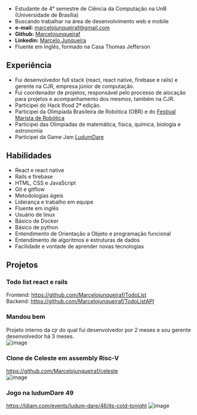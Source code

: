 * Estudante de 4° semestre de Ciência da Computação na UnB (Universidade de Brasília)
* Buscando trabalhar na área de desenvolvimento web e mobile
* **e-mail:** marcelojunqueiraf@gmail.com
* **Github:** [Marcelojunqueiraf](https://github.com/Marcelojunqueiraf)
* **Linkedin:** [Marcelo Junqueira](https://www.linkedin.com/in/marcelo-junqueira-92799515b/)
* Fluente em Inglês, formado na Casa Thomas Jefferson

## Experiência
* Fui desenvolvedor full stack (react, react native, firebase e rails) e gerente na CJR, empresa júnior de computação.
* Fui coordenador de projetos, responsável pelo processo de alocação para projetos e acompanhamento dos mesmos, também na CJR.
* Participei do Hack Ifood 2ª edição.
* Participei da Olimpíada Brasileira de Robótica (OBR) e do [Festival Marista de Robótica](https://www.correiobraziliense.com.br/app/noticia/eu-estudante/ensino_educacaobasica/2018/09/19/ensino_educacaobasica_interna,706924/alunos-do-colegio-marista-participam-do-maior-festival-de-robotica.shtml)
* Participei das Olimpíadas de matemática, física, química, biologia e astronomia
* Participei da Game Jam [LudumDare](https://ldjam.com/events/ludum-dare/46/its-cold-tonight)

## Habilidades
* React e react native
* Rails e firebase
* HTML, CSS e JavaScript
* Git e gitflow
* Metodologias ágeis
* Liderança e trabalho em equipe
* Fluente em inglês
* Usuário de linux
* Básico de Docker
* Básico de python
* Entendimento de Orientação a Objeto e programação funcional
* Entendimento de algoritmos e estruturas de dados
* Facilidade e vontade de aprender novas tecnologias

## Projetos

### Todo list react e rails
Frontend: https://github.com/Marcelojunqueiraf/TodoList  
Backend: https://github.com/Marcelojunqueiraf/TodoListAPI

### Mandou bem
Projeto interno da cjr do qual fui desenvolvedor por 2 meses e sou gerente desenvolvedor há 3 meses.  
![image](https://user-images.githubusercontent.com/34422694/151863439-75f10c4a-43ac-432e-9ca1-9f3c8b5d7296.png)

### Clone de Celeste em assembly Risc-V
  https://github.com/Marcelojunqueiraf/celeste  
![image](https://user-images.githubusercontent.com/34422694/151835656-59f933d2-f69d-4dc0-81c4-58662cadd497.png)

### Jogo na ludumDare 49
https://ldjam.com/events/ludum-dare/46/its-cold-tonight
![image](https://user-images.githubusercontent.com/34422694/151852251-41c99be2-538f-41d0-9494-ad1734746c56.png)
